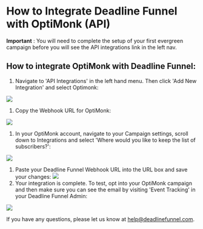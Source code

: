 # How to Integrate Deadline Funnel with OptiMonk \(API\)

**Important** : You will need to complete the setup of your first evergreen campaign before you will see the API integrations link in the left nav.

## How to integrate OptiMonk with Deadline Funnel:

1. Navigate to 'API Integrations' in the left hand menu. Then click 'Add New Integration' and select Optimonk:

![](https://s3.amazonaws.com/helpscout.net/docs/assets/53974d6ce4b0c76107b109d1/images/5b575b390428631d7a8941c7/file-xhS9bghHcV.png)

1. Copy the Webhook URL for OptiMonk:

![](https://s3.amazonaws.com/helpscout.net/docs/assets/53974d6ce4b0c76107b109d1/images/5b575b660428631d7a8941c8/file-O3eD2uAcK1.png)

1. In your OptiMonk account, navigate to your Campaign settings, scroll down to Integrations and select 'Where would you like to keep the list of subscribers?':

![](https://s3.amazonaws.com/helpscout.net/docs/assets/53974d6ce4b0c76107b109d1/images/59b0284b2c7d3a73488ca349/file-41iPFDYOvV.png)

1. Paste your Deadline Funnel Webhook URL into the URL box and save your changes: ![](https://s3.amazonaws.com/helpscout.net/docs/assets/53974d6ce4b0c76107b109d1/images/59b028ad2c7d3a73488ca353/file-9ZVg8DXBc3.png)
2. Your integration is complete. To test, opt into your OptiMonk campaign and then make sure you can see the email by visiting 'Event Tracking' in your Deadline Funnel Admin:

![](https://s3.amazonaws.com/helpscout.net/docs/assets/53974d6ce4b0c76107b109d1/images/5aeb6d4e0428631126f1b029/file-TDEsy7JWni.png)

If you have any questions, please let us know at [help@deadlinefunnel.com](mailto:mailto:help@deadlinefunnel.com).

